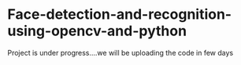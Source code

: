 # Face-detection-and-recognition-using-opencv-and-python
Project is under progress....we will be uploading the code in few days
